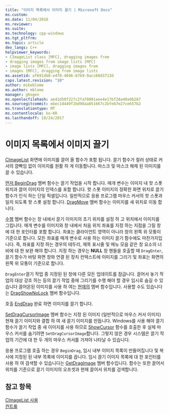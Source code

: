 ```yaml
---
title: "이미지 목록에서 이미지 끌기 | Microsoft Docs"
ms.custom: 
ms.date: 11/04/2016
ms.reviewer: 
ms.suite: 
ms.technology: cpp-windows
ms.tgt_pltfrm: 
ms.topic: article
dev_langs: C++
helpviewer_keywords:
- CImageList class [MFC], dragging images from
- dragging images from image lists [MFC]
- image lists [MFC], dragging images from
- images [MFC], dragging from image lists
ms.assetid: af691db8-e4f0-4046-b7b9-9acc68d3713d
caps.latest.revision: "10"
author: mikeblome
ms.author: mblome
manager: ghogen
ms.openlocfilehash: ae41d50f227c2fa70091aee4e17bf28a40a9b287
ms.sourcegitcommit: ebec1d449f2bd98aa851667c2bfeb7e27ce657b2
ms.translationtype: MT
ms.contentlocale: ko-KR
ms.lasthandoff: 10/24/2017
---
```

# <a name="dragging-images-from-an-image-list"></a>이미지 목록에서 이미지 끌기
[CImageList](../mfc/reference/cimagelist-class.md) 화면에 이미지를 끌어 올 함수가 포함 됩니다. 끌기 함수가 컬러 상태로 커서의 깜빡임 없이 이미지를 원활 하 게 이동합니다. 마스크 및 마스크 해제 된 이미지를 끌 수 있습니다.  
  
 [먼저 BeginDrag](../mfc/reference/cimagelist-class.md#begindrag) 멤버 함수는 끌기 작업을 시작 합니다. 매개 변수는 이미지 내 핫 스폿 위치과 끌어 이미지의 인덱스를 포함 합니다. 핫 스폿 이미지의 정확한 화면 위치로 끌기 함수가 인식 하는 단일 픽셀입니다. 일반적으로 응용 프로그램 마우스 커서의 핫 스폿과 일치 되도록 핫 스폿 설정 합니다. [DragMove](../mfc/reference/cimagelist-class.md#dragmove) 멤버 함수는 이미지를 새 위치로 이동 합니다.  
  
 [수행](../mfc/reference/cimagelist-class.md#dragenter) 멤버 함수는 창 내에서 끌기 이미지의 초기 위치를 설정 하 고 위치에서 이미지를 그립니다. 매개 변수를 이미지와 창 내에서 처음 위치 좌표를 지정 하는 지점을 그릴 창에 대 한 포인터를 포함 합니다. 좌표는 클라이언트 영역이 아니라 창의 왼쪽 위 모퉁이 기준으로 합니다. 모든 좌표를 매개 변수로 사용 하는 이미지 끌기 함수에도 마찬가지입니다. 즉, 좌표를 지정 하는 경우의 테두리, 제목 표시줄 및 메뉴 모음 같은 창 요소의 너비에 대 한 보완 해야 합니다. 지정 하는 경우는 **NULL** 창 핸들을 호출할 때 `DragEnter`, 끌기 함수가 바탕 화면 창와 연결 된 장치 컨텍스트에 이미지를 그리기 및 좌표는 화면의 왼쪽 위 모퉁이 기준으로 합니다.  
  
 `DragEnter`끌기 작업 중 지정된 된 창에 다른 모든 업데이트를 잠급니다. 끌어서 놓기 작업의 대상 강조 하는 등의 끌기 작업 중에 그리기를 수행 해야 할 경우 임시로 숨길 수 있습니다 끌어온된 이미지를 사용 하 여는 [현재의](../mfc/reference/cimagelist-class.md#dragleave) 멤버 함수입니다. 사용할 수도 있습니다는 [DragShowNoLock](../mfc/reference/cimagelist-class.md#dragshownolock) 멤버 함수입니다.  
  
 호출 [EndDrag](../mfc/reference/cimagelist-class.md#enddrag) 완료 하면 이미지를 끌기 합니다.  
  
 [SetDragCursorImage](../mfc/reference/cimagelist-class.md#setdragcursorimage) 멤버 함수는 지정 된 이미지 (일반적으로 마우스 커서 이미지) 현재 끌기 이미지와 결합 하 여 새 끌기 이미지를 만듭니다. Windows를 사용 해야 끌기 함수가 끌기 작업 중 새 이미지를 사용 하므로 [ShowCursor](http://msdn.microsoft.com/library/windows/desktop/ms648396) 함수를 호출한 후 실제 마우스 커서를 숨기려면 `SetDragCursorImage`합니다. 그렇지 않은 경우 시스템은 끌기 작업의 기간에 대 한 두 개의 마우스 커서를 가져야 나타날 수 있습니다.  
  
 응용 프로그램 호출 하는 경우 `BeginDrag`, 임시 내부 이미지 목록이 만들어집니다 및 복사에 지정된 된 내부 목록에 이미지를 끕니다. 임시 끌기 이미지 목록에 대 한 포인터를 사용 하 여 검색할 수 있습니다는 [GetDragImage](../mfc/reference/cimagelist-class.md#getdragimage) 멤버 함수입니다. 함수는 또한 끌어서 위치를 기준으로 끌기 이미지의 오프셋과 현재 끌어서 위치를 검색합니다.  
  
## <a name="see-also"></a>참고 항목  
 [CImageList 사용](../mfc/using-cimagelist.md)   
 [컨트롤](../mfc/controls-mfc.md)

